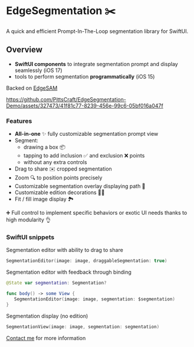 # EdgeSegmentation ✂️

A quick and efficient Prompt-In-The-Loop segmentation library for SwiftUI.

## Overview

- **SwiftUI components** to integrate segmentation prompt and display seamlessly (iOS 17)
- tools to perform segmentation **programmatically** (iOS 15)

Backed on [EdgeSAM](https://github.com/chongzhou96/EdgeSAM)

https://github.com/PittsCraft/EdgeSegmentation-Demo/assets/327473/41f81c77-8239-456e-99c6-05bf016a047f

### Features

- **All-in-one** ✨ fully customizable segmentation prompt view
- Segment:
  - drawing a box 📦
  - tapping to add inclusion ✅ and exclusion ❌ points
  - without any extra controls
- Drag to share ✉️ cropped segmentation
- Zoom 🔍 to position points precisely
- Customizable segmentation overlay displaying path 🎨
- Customizable edition decorations 👨‍🎨
- Fit / fill image display 🏞️ 

➕ Full control to implement specific behaviors or exotic UI needs thanks to high modularity 👌

### SwiftUI snippets

Segmentation editor with ability to drag to share

```swift
SegmentationEditor(image: image, draggableSegmentation: true)
```

Segmentation editor with feedback through binding

```swift
@State var segmentation: Segmentation?

func body() -> some View {
   SegmentationEditor(image: image, segmentation: $segmentation)
}
```

Segmentation display (no edition)

```swift
SegmentationView(image: image, segmentation: segmentation)
```

[Contact me](mailto:pierre@pittscraft.com?subject=EdgeSegmentation%20info) for more information

